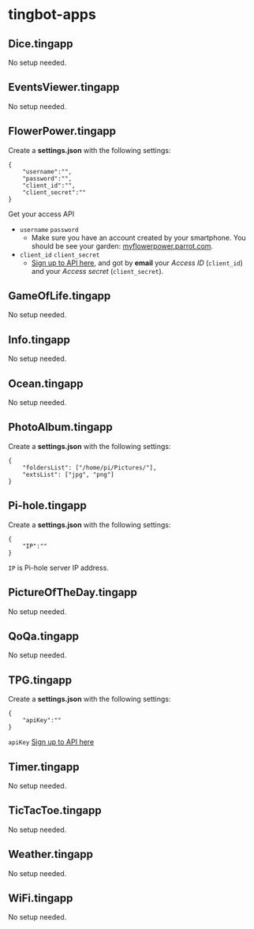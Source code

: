 # tingbot-apps

## Dice.tingapp

No setup needed.

## EventsViewer.tingapp

No setup needed.

## FlowerPower.tingapp

Create a **settings.json** with the following settings:
```
{
    "username":"",
    "password":"",
    "client_id":"",
    "client_secret":""
}
```

Get your access API
* `username` `password`
	* Make sure you have an account created by your smartphone. You should be see your garden: [myflowerpower.parrot.com](https://myflowerpower.parrot.com).
* `client_id` `client_secret`
	* [Sign up to API here](https://api-flower-power-pot.parrot.com/api_access/signup), and got by **email** your *Access ID* (`client_id`) and your *Access secret* (`client_secret`).

## GameOfLife.tingapp

No setup needed.

## Info.tingapp

No setup needed.

## Ocean.tingapp

No setup needed.

## PhotoAlbum.tingapp

Create a **settings.json** with the following settings:
```
{
    "foldersList": ["/home/pi/Pictures/"],
    "extsList": ["jpg", "png"]
}
```

## Pi-hole.tingapp

Create a **settings.json** with the following settings:
```
{
    "IP":""
}
```

`IP` is Pi-hole server IP address.

## PictureOfTheDay.tingapp

No setup needed.

## QoQa.tingapp

No setup needed.

## TPG.tingapp

Create a **settings.json** with the following settings:
```
{
    "apiKey":""
}
```

`apiKey` [Sign up to API here](http://www.tpg.ch/fr/web/open-data/demande-de-cle)

## Timer.tingapp

No setup needed.

## TicTacToe.tingapp

No setup needed.

## Weather.tingapp

No setup needed.

## WiFi.tingapp

No setup needed.
